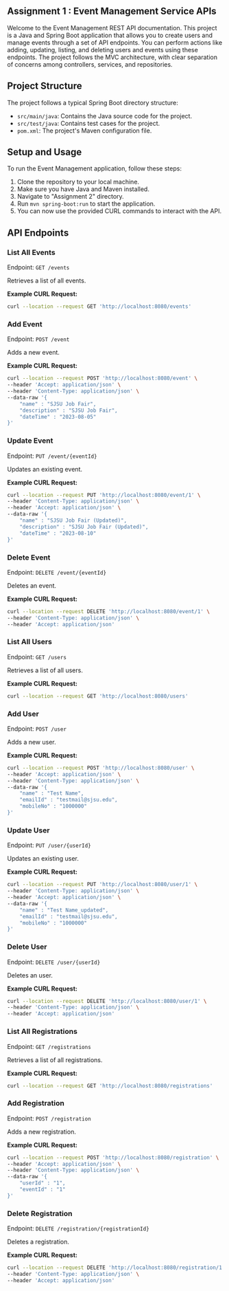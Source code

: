 ## Assignment 1 : Event Management Service APIs
Welcome to the Event Management REST API documentation. This project is a Java and Spring Boot application that allows you to create users and manage events through a set of API endpoints. You can perform actions like adding, updating, listing, and deleting users and events using these endpoints. The project follows the MVC architecture, with clear separation of concerns among controllers, services, and repositories.

## Project Structure

The project follows a typical Spring Boot directory structure:

- `src/main/java`: Contains the Java source code for the project.
- `src/test/java`: Contains test cases for the project.
- `pom.xml`: The project's Maven configuration file.

## Setup and Usage

To run the Event Management application, follow these steps:

1. Clone the repository to your local machine.
2. Make sure you have Java and Maven installed.
3. Navigate to "Assignment 2" directory.
4. Run `mvn spring-boot:run` to start the application.
5. You can now use the provided CURL commands to interact with the API.

## API Endpoints

### List All Events

Endpoint: `GET /events`

Retrieves a list of all events.

**Example CURL Request:**
```bash
curl --location --request GET 'http://localhost:8080/events'
```

### Add Event

Endpoint: `POST /event`

Adds a new event.

**Example CURL Request:**
```bash
curl --location --request POST 'http://localhost:8080/event' \
--header 'Accept: application/json' \
--header 'Content-Type: application/json' \
--data-raw '{
    "name" : "SJSU Job Fair",
    "description" : "SJSU Job Fair",
    "dateTime" : "2023-08-05"
}'
```

### Update Event

Endpoint: `PUT /event/{eventId}`

Updates an existing event.

**Example CURL Request:**
```bash
curl --location --request PUT 'http://localhost:8080/event/1' \
--header 'Content-Type: application/json' \
--header 'Accept: application/json' \
--data-raw '{
    "name" : "SJSU Job Fair (Updated)",
    "description" : "SJSU Job Fair (Updated)",
    "dateTime" : "2023-08-10"
}'
```

### Delete Event

Endpoint: `DELETE /event/{eventId}`

Deletes an event.

**Example CURL Request:**
```bash
curl --location --request DELETE 'http://localhost:8080/event/1' \
--header 'Content-Type: application/json' \
--header 'Accept: application/json'
```

### List All Users

Endpoint: `GET /users`

Retrieves a list of all users.

**Example CURL Request:**
```bash
curl --location --request GET 'http://localhost:8080/users'
```

### Add User

Endpoint: `POST /user`

Adds a new user.

**Example CURL Request:**
```bash
curl --location --request POST 'http://localhost:8080/user' \
--header 'Accept: application/json' \
--header 'Content-Type: application/json' \
--data-raw '{
    "name" : "Test Name",
    "emailId" : "testmail@sjsu.edu",
    "mobileNo" : "1000000"
}'
```

### Update User

Endpoint: `PUT /user/{userId}`

Updates an existing user.

**Example CURL Request:**
```bash
curl --location --request PUT 'http://localhost:8080/user/1' \
--header 'Content-Type: application/json' \
--header 'Accept: application/json' \
--data-raw '{
    "name" : "Test Name_updated",
    "emailId" : "testmail@sjsu.edu",
    "mobileNo" : "1000000"
}'
```

### Delete User

Endpoint: `DELETE /user/{userId}`

Deletes an user.

**Example CURL Request:**
```bash
curl --location --request DELETE 'http://localhost:8080/user/1' \
--header 'Content-Type: application/json' \
--header 'Accept: application/json'
```

### List All Registrations

Endpoint: `GET /registrations`

Retrieves a list of all registrations.

**Example CURL Request:**
```bash
curl --location --request GET 'http://localhost:8080/registrations'
```

### Add Registration

Endpoint: `POST /registration`

Adds a new registration.

**Example CURL Request:**
```bash
curl --location --request POST 'http://localhost:8080/registration' \
--header 'Accept: application/json' \
--header 'Content-Type: application/json' \
--data-raw '{
    "userId" : "1",
    "eventId" : "1"
}'
```

### Delete Registration

Endpoint: `DELETE /registration/{registrationId}`

Deletes a registration.

**Example CURL Request:**
```bash
curl --location --request DELETE 'http://localhost:8080/registration/1' \
--header 'Content-Type: application/json' \
--header 'Accept: application/json'
```